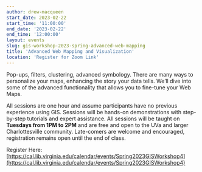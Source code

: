 ```yaml
---
author: drew-macqueen
start_date: 2023-02-22
start_time: '11:00:00'
end_date: '2023-02-22'
end_time: '12:00:00'
layout: events
slug: gis-workshop-2023-spring-advanced-web-mapping
title: 'Advanced Web Mapping and Visualization'
location: 'Register for Zoom Link'
---
```


Pop-ups, filters, clustering, advanced symbology. There are many ways to personalize your maps, enhancing the story your data tells. We’ll dive into some of the advanced functionality that allows you to fine-tune your Web Maps.

All sessions are one hour and assume participants have no previous experience using GIS.  Sessions will be hands-on demonstrations with step-by-step tutorials and expert assistance.  All sessions will be taught on **Tuesdays from 1PM to 2PM** and are free and open to the UVa and larger Charlottesville community. Late-comers are welcome and encouraged, registration remains open until the end of class.

Register Here: [https://cal.lib.virginia.edu/calendar/events/Spring2023GISWorkshop4](https://cal.lib.virginia.edu/calendar/events/Spring2023GISWorkshop4)